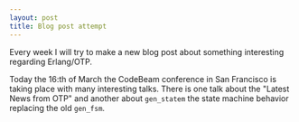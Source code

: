 ```yaml
---
layout: post
title: Blog post attempt
---
```


Every week I will try to make a new blog post about something interesting regarding Erlang/OTP.

Today the 16:th of March the CodeBeam conference in San Francisco is taking place with many interesting talks.
There is one talk about the "Latest News from OTP" and another about `gen_statem` the state machine behavior
replacing the old `gen_fsm`.

